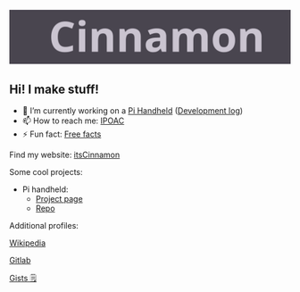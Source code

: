 ![itscinnamon](/itscinnamon.svg)
## Hi! I make stuff!

- 🔭 I’m currently working on a [Pi Handheld](https://github.com/cinnamondev/gamepithing) ([Development log](https://cinnamondev.github.io/projects/minipie/))
- 📫 How to reach me: [IPOAC](https://datatracker.ietf.org/doc/html/rfc2549)
- ⚡ Fun fact: [Free facts](http://randomfactgenerator.net/)

Find my website:
[itsCinnamon](https://www.itscinnamon.me/)

Some cool projects:
- Pi handheld:
  - [Project page](www.itscinnamon.me/projects/leviathan)
  - [Repo](www.github.com/cinnamondev/gamepithing)

Additional profiles:

[Wikipedia](https://en.wikipedia.org/wiki/User:Prompt0259)

[Gitlab](https://gitlab.com/pr0mpted)

[Gists 🗒️](https://gist.github.com/cinnamondev)

<!--
**cinnamondev/cinnamondev** is a ✨ _special_ ✨ repository because its `README.md` (this file) appears on your GitHub profile.

Here are some ideas to get you started:

- 🔭 I’m currently working on ...
- 🌱 I’m currently learning ...
- 👯 I’m looking to collaborate on ...
- 🤔 I’m looking for help with ...
- 💬 Ask me about ...
- 📫 How to reach me: ...
- 😄 Pronouns: ...
- ⚡ Fun fact: ...
-->
